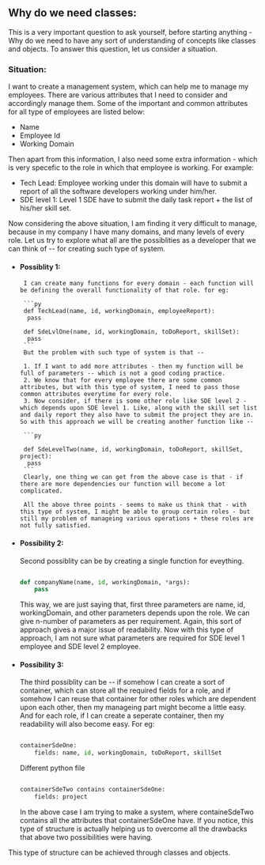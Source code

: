## Why do we need classes: 

This is a very important question to ask yourself, before starting anything - Why do we need to have any sort of understanding of concepts like classes and objects. To answer this question, let us consider a situation. 

### Situation: 
I want to create a management system, which can help me to manage my employees. There are various attributes that I need to consider and accordingly manage them. Some of the important and common attributes for all type of employees are listed below: 

- Name
- Employee Id
- Working Domain

Then apart from this information, I also need some extra information - which is very specefic to the role in which that employee is working. For example: 

- Tech Lead: Employee working under this domain will have to submit a report of all the software developers working under him/her.
- SDE level 1: Level 1 SDE have to submit the daily task report + the list of his/her skill set.

Now considering the above situation, I am finding it very difficult to manage, because in my company I have many domains, and many levels of every role. 
Let us try to explore what all are the possiblities as a developer that we can think of -- for creating such type of system.

- #### Possiblity 1: 
       I can create many functions for every domain - each function will be defining the overall functionality of that role. for eg: 

       ```py
       def TechLead(name, id, workingDomain, employeeReport):
        pass

       def SdeLvlOne(name, id, workingDomain, toDoReport, skillSet):
        pass
       ```
       But the problem with such type of system is that -- 
       
       1. If I want to add more attributes - then my function will be full of parameters -- which is not a good coding practice.
       2. We know that for every employee there are some common attributes, but with this type of system, I need to pass those common attributes everytime for every role.
       3. Now consider, if there is some other role like SDE level 2 - which depends upon SDE level 1. Like, along with the skill set list and daily report they also have to submit the project they are in. So with this approach we will be creating another function like -- 

       ```py

       def SdeLevelTwo(name, id, workingDomain, toDoReport, skillSet, project):
        pass
       ```
       Clearly, one thing we can get from the above case is that - if there are more dependencies our function will become a lot complicated.

       All the above three points - seems to make us think that - with this type of system, I might be able to group certain roles - but still my problem of manageing various operations + these roles are not fully satisfied.

- #### Possibility 2:
    Second possiblity can be by creating a single function for eveything.

    ```py

    def companyName(name, id, workingDomain, *args):
        pass
    ```
    
    This way, we are just saying that, first three parameters are name, id, workingDomain, and other parameters depends upon the role. We can give n-number of parameters as per requirement.
    Again, this sort of approach gives a major issue of readability. 
    Now with this type of approach, I am not sure what parameters are required for SDE level 1 employee and SDE level 2 employee.

- #### Possibility 3:
    The third possiblity can be -- if somehow I can create a sort of container, which can store all the required fields for a role, and if somehow I can reuse that container for other roles which are dependent upon each other, then my manageing part might become a little easy. And for each role, if I can create a seperate container, then my readability will also become easy. 
    For eg:

    ```py

    containerSdeOne:
        fields: name, id, workingDomain, toDoReport, skillSet

    ```
    
    Different python file

    ```py

    containerSdeTwo contains containerSdeOne:
        fields: project

    ```

    In the above case I am trying to make a system, where containeSdeTwo contains all the attributes that containerSdeOne have.
    If you notice, this type of structure is actually helping us to overcome all the drawbacks that above two possibilities were having.


This type of structure can be achieved through classes and objects.

